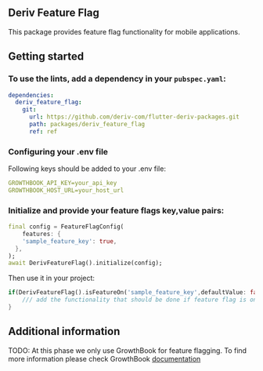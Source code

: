 ## Deriv Feature Flag

This package provides feature flag functionality for mobile applications.

## Getting started

### To use the lints, add a dependency in your `pubspec.yaml`:

```yaml
dependencies:
  deriv_feature_flag:
    git:
      url: https://github.com/deriv-com/flutter-deriv-packages.git
      path: packages/deriv_feature_flag
      ref: ref
```

### Configuring your .env file

Following keys should be added to your .env file:

```yaml
GROWTHBOOK_API_KEY=your_api_key
GROWTHBOOK_HOST_URL=your_host_url
```

### Initialize and provide your feature flags key,value pairs:

```dart
final config = FeatureFlagConfig(
    features: {
    'sample_feature_key': true,
  },
);
await DerivFeatureFlag().initialize(config);
```

Then use it in your project:

```dart
if(DerivFeatureFlag().isFeatureOn('sample_feature_key',defaultValue: false)){
    /// add the functionality that should be done if feature flag is on.
}

```

## Additional information

TODO: At this phase we only use GrowthBook for feature flagging. To find more information please check GrowthBook [documentation](https://docs.growthbook.io/lib/flutter)
